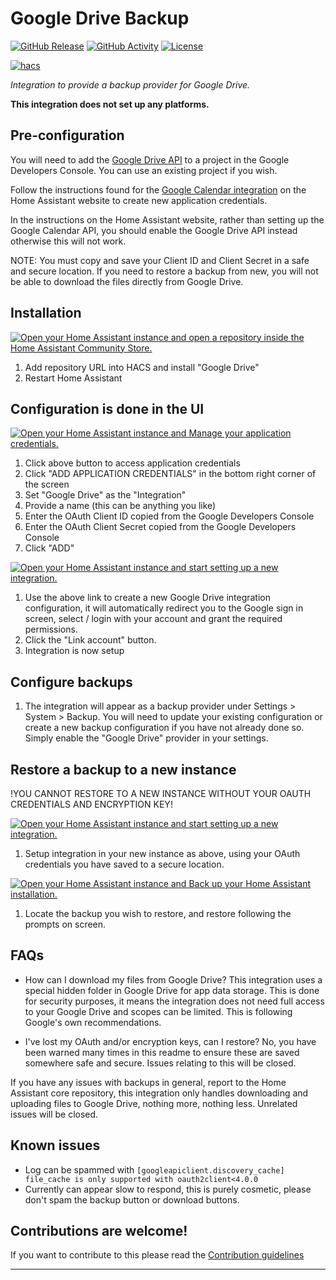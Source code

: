 # Google Drive Backup

[![GitHub Release][releases-shield]][releases]
[![GitHub Activity][commits-shield]][commits]
[![License][license-shield]](LICENSE)

[![hacs][hacsbadge]][hacs]

_Integration to provide a backup provider for Google Drive._

**This integration does not set up any platforms.**

## Pre-configuration

You will need to add the [Google Drive API](https://console.cloud.google.com/apis/library/drive.googleapis.com) to a project in the Google Developers Console. You can use an existing project if you wish.

Follow the instructions found for the [Google Calendar integration](https://www.home-assistant.io/integrations/google) on the Home Assistant website to create new application credentials.

In the instructions on the Home Assistant website, rather than setting up the Google Calendar API, you should enable the Google Drive API instead otherwise this will not work.

NOTE: You must copy and save your Client ID and Client Secret in a safe and secure location. If you need to restore a backup from new, you will not be able to download the files directly from Google Drive.

## Installation

[![Open your Home Assistant instance and open a repository inside the Home Assistant Community Store.](https://my.home-assistant.io/badges/hacs_repository.svg)](https://my.home-assistant.io/redirect/hacs_repository/?owner=pantherale0&repository=ha-googledrive-backup)

1. Add repository URL into HACS and install "Google Drive"
1. Restart Home Assistant

## Configuration is done in the UI

[![Open your Home Assistant instance and Manage your application credentials.](https://my.home-assistant.io/badges/application_credentials.svg)](https://my.home-assistant.io/redirect/application_credentials/)

1. Click above button to access application credentials
1. Click "ADD APPLICATION CREDENTIALS" in the bottom right corner of the screen
1. Set "Google Drive" as the "Integration"
1. Provide a name (this can be anything you like)
1. Enter the OAuth Client ID copied from the Google Developers Console
1. Enter the OAuth Client Secret copied from the Google Developers Console
1. Click "ADD"

[![Open your Home Assistant instance and start setting up a new integration.](https://my.home-assistant.io/badges/config_flow_start.svg)](https://my.home-assistant.io/redirect/config_flow_start/?domain=google_drive)

1. Use the above link to create a new Google Drive integration configuration, it will automatically redirect you to the Google sign in screen, select / login with your account and grant the required permissions.
1. Click the "Link account" button.
1. Integration is now setup

## Configure backups

1. The integration will appear as a backup provider under Settings > System > Backup. You will need to update your existing configuration or create a new backup configuration if you have not already done so. Simply enable the "Google Drive" provider in your settings.

## Restore a backup to a new instance

!YOU CANNOT RESTORE TO A NEW INSTANCE WITHOUT YOUR OAUTH CREDENTIALS AND ENCRYPTION KEY!

[![Open your Home Assistant instance and start setting up a new integration.](https://my.home-assistant.io/badges/config_flow_start.svg)](https://my.home-assistant.io/redirect/config_flow_start/?domain=google_drive)

1. Setup integration in your new instance as above, using your OAuth credentials you have saved to a secure location.

[![Open your Home Assistant instance and Back up your Home Assistant installation.](https://my.home-assistant.io/badges/backup.svg)](https://my.home-assistant.io/redirect/backup/)

1. Locate the backup you wish to restore, and restore following the prompts on screen.

## FAQs

- How can I download my files from Google Drive?
    This integration uses a special hidden folder in Google Drive for app data storage. This is done for security purposes, it means the integration does not need full access to your Google Drive and scopes can be limited. This is following Google's own recommendations.

- I've lost my OAuth and/or encryption keys, can I restore?
    No, you have been warned many times in this readme to ensure these are saved somewhere safe and secure. Issues relating to this will be closed.

If you have any issues with backups in general, report to the Home Assistant core repository, this integration only handles downloading and uploading files to Google Drive, nothing more, nothing less. Unrelated issues will be closed.

## Known issues

- Log can be spammed with `[googleapiclient.discovery_cache] file_cache is only supported with oauth2client<4.0.0`
- Currently can appear slow to respond, this is purely cosmetic, please don't spam the backup button or download buttons.

## Contributions are welcome!

If you want to contribute to this please read the [Contribution guidelines](CONTRIBUTING.md)

---

[ha-googledrive-backup]: https://github.com/pantherale0/ha-googledrive-backup
[commits-shield]: https://img.shields.io/github/commit-activity/y/pantherale0/ha-googledrive-backup.svg?style=for-the-badge
[commits]: https://github.com/pantherale0/ha-googledrive-backup/commits/main
[hacs]: https://github.com/hacs/integration
[hacsbadge]: https://img.shields.io/badge/HACS-Default-green.svg?style=for-the-badge
[license-shield]: https://img.shields.io/github/license/pantherale0/ha-googledrive-backup.svg?style=for-the-badge
[releases-shield]: https://img.shields.io/github/release/pantherale0/ha-googledrive-backup.svg?style=for-the-badge
[releases]: https://github.com/pantherale0/ha-googledrive-backup/releases
